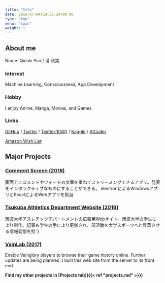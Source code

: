 ```yaml
---
title: "Info"
date: 2018-07-04T19:36:24+09:00
type: "top"
menu: "main"
weight: 1
---
```


## About me
Name: Qiushi Pan / 潘 秋実  

### Interest
Machine Learning, Consciousness, App Development

### Hobby
I enjoy Anime, Manga, Movies, and Games

### Links

[GitHub](https://github.com/qqhann) / [Twitter](https://twitter.com/qqhann) / [Twitter(ENG)](https://twitter.com/QiushiPan) / [Kaggle](https://www.kaggle.com/qqhann) / [AtCoder](https://atcoder.jp/users/qiu)

[Amazon Wish List](https://www.amazon.jp/hz/wishlist/ls/26JMWTGJ0OHM2?ref_=wl_share)

## Major Projects

### [Comment Screen (2019)](https://commentscreen.com/)

画面上にコメントやツイートの文章を重ねてストリーミングできるアプリ。発表をインタラクティブなものにすることができる。
electronによるWindowsアプリとReactによるWebアプリを担当

### [Tsukuba Athletics Department Website (2019)](https://athletics.tsukuba.ac.jp/)

筑波大学アスレチックデパートメントの広報用Webサイト。筑波大学の学生により制作。記事も学生の手により更新され、部活動を大学スポーツへと昇華させる情報発信を担う

### [VainLab (2017)](https://github.com/qqhann/vainlab.gitshell.net)

Enable Vainglory players to browse their game history online. Further updates are being planned. I built this web site from the server to its front end.

**Find my other projects in [Projects tab]({{< ref "projects.md" >}})**